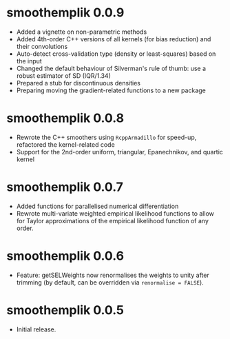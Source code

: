 # smoothemplik 0.0.9

- Added a vignette on non-parametric methods
- Added 4th-order C++ versions of all kernels (for bias reduction) and their convolutions
- Auto-detect cross-validation type (density or least-squares) based on the input
- Changed the default behaviour of Silverman's rule of thumb: use a robust estimator of SD (IQR/1.34)
- Prepared a stub for discontinuous densities
- Preparing moving the gradient-related functions to a new package

# smoothemplik 0.0.8

- Rewrote the C++ smoothers using `RcppArmadillo` for speed-up, refactored the kernel-related code
- Support for the 2nd-order uniform, triangular, Epanechnikov, and quartic kernel

# smoothemplik 0.0.7

- Added functions for parallelised numerical differentiation
- Rewrote multi-variate weighted empirical likelihood functions to allow for Taylor approximations of the empirical likelihood function of any order.

# smoothemplik 0.0.6

- Feature: getSELWeights now renormalises the weights to unity after trimming (by default, can be overridden via `renormalise = FALSE`).

# smoothemplik 0.0.5

- Initial release.

